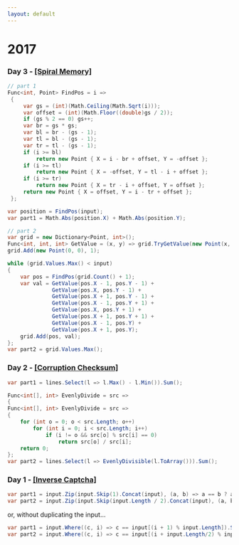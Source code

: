 ```yaml
---
layout: default
---
```


# 2017

### Day 3 - [[Spiral Memory]](https://github.com/andy-kohne/AdventOfCode/blob/master/2017/c%23/Day%203%20-%20Spiral%20Memory.linq)

```csharp
// part 1
Func<int, Point> FindPos = i =>
 {
	 var gs = (int)(Math.Ceiling(Math.Sqrt(i)));
	 var offset = (int)(Math.Floor((double)gs / 2));
	 if (gs % 2 == 0) gs++;
	 var br = gs * gs;
	 var bl = br - (gs - 1);
	 var tl = bl - (gs - 1);
	 var tr = tl - (gs - 1);
	 if (i >= bl)
		 return new Point { X = i - br + offset, Y = -offset };
	 if (i >= tl)
		 return new Point { X = -offset, Y = tl - i + offset };
	 if (i >= tr)
		 return new Point { X = tr - i + offset, Y = offset };
	 return new Point { X = offset, Y = i - tr + offset };
 };

var position = FindPos(input);
var part1 = Math.Abs(position.X) + Math.Abs(position.Y);
```

```csharp
// part 2
var grid = new Dictionary<Point, int>();
Func<int, int, int> GetValue = (x, y) => grid.TryGetValue(new Point(x, y), out int r) ? r : 0;
grid.Add(new Point(0, 0), 1);

while (grid.Values.Max() < input)
{
	var pos = FindPos(grid.Count() + 1);
	var val = GetValue(pos.X - 1, pos.Y - 1) +
			  GetValue(pos.X, pos.Y - 1) +
			  GetValue(pos.X + 1, pos.Y - 1) +
			  GetValue(pos.X - 1, pos.Y + 1) +
			  GetValue(pos.X, pos.Y + 1) +
			  GetValue(pos.X + 1, pos.Y + 1) +
			  GetValue(pos.X - 1, pos.Y) +
			  GetValue(pos.X + 1, pos.Y);
	grid.Add(pos, val);
};
var part2 = grid.Values.Max();
```


### Day 2 - [[Corruption Checksum]](https://github.com/andy-kohne/AdventOfCode/blob/master/2017/c%23/Day%202%20-%20Corruption%20Checksum.linq)

```csharp
var part1 = lines.Select(l => l.Max() - l.Min()).Sum();

Func<int[], int> EvenlyDivide = src =>
{
Func<int[], int> EvenlyDivide = src =>
{
	for (int o = 0; o < src.Length; o++)
		for (int i = 0; i < src.Length; i++)
			if (i != o && src[o] % src[i] == 0)
				return src[o] / src[i];
	return 0;
};
var part2 = lines.Select(l => EvenlyDivisible(l.ToArray())).Sum();
```


### Day 1 - [[Inverse Captcha]](https://github.com/andy-kohne/AdventOfCode/blob/master/2017/c%23/Day%202%20-%20Inverse%20Captcha.linq)

```csharp
var part1 = input.Zip(input.Skip(1).Concat(input), (a, b) => a == b ? a - '0' : 0).Sum();
var part2 = input.Zip(input.Skip(input.Length / 2).Concat(input), (a, b) => a == b ? a - '0' : 0).Sum();
```

or, without duplicating the input...

```csharp
var part1 = input.Where((c, i) => c == input[(i + 1) % input.Length]).Sum(c => c - '0');
var part2 = input.Where((c, i) => c == input[(i + input.Length/2) % input.Length]).Sum(c => c - '0');
```